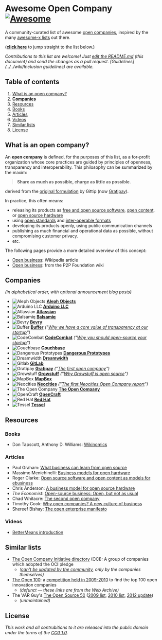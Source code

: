 # Awesome Open Company [![Awesome](https://cdn.rawgit.com/sindresorhus/awesome/d7305f38d29fed78fa85652e3a63e154dd8e8829/media/badge.svg)](https://github.com/sindresorhus/awesome)
A community-curated list of awesome [open companies](#what-is-an-open-company),
inspired by the many [awesome-x lists](https://github.com/sindresorhus/awesome) out there.

(**[click here](#companies)** to jump straight to the list below.)

*Contributions to this list are welcome! Just [edit the README.md](../../edit/master/README.md) (this document) and send the changes as a pull request. [Guidelines](../../wiki/Inclusion guidelines) are available.*

## Table of contents
1. [What is an open company?](#what-is-an-open-company)
2. **[Companies](#companies)**
3. [Resources](#resources)
  1. [Books](#books)
  2. [Articles](#articles)
  3. [Videos](#videos)
4. [Similar lists](#similar-lists)
5. [License](#license)

## What is an open company?

An **open company** is defined, for the purposes of this list, as a for-profit organization whose core practices are guided by principles of openness, transparency and interoperability. This philosophy can be summarized by the maxim:

> **Share as much as possible, charge as little as possible.**

derived from the [original formulation](http://blog.gittip.com/post/26350459746/the-first-open-company/) by Gittip (now [Gratipay](http://gratipay.com)).

In practice, this often means:
- releasing its products as
  [free and open source software](https://en.wikipedia.org/wiki/Free_and_open-source_software),
  [open content](https://en.wikipedia.org/wiki/Free_content),
  or [open source hardware](https://en.wikipedia.org/wiki/Open-source_hardware)
- using [open standards](https://en.wikipedia.org/wiki/Open_standard)
  and [inter-operable formats](https://en.wikipedia.org/wiki/Interoperability)
- developing its products openly, using public communication channels
- publishing as much financial and operational data as possible, without compromising customer privacy.
- etc.

The following pages provide a more detailed overview of this concept:
- [Open business](https://en.wikipedia.org/wiki/Open_business): Wikipedia article
- [Open business](http://p2pfoundation.net/Open_Business): from the P2P Foundation wiki

## Companies
*(in alphabetical order, with optional announcement blog posts)*
- ![Aleph Objects](http://www.google.com/s2/favicons?domain=alephobjects.com)
  [**Aleph Objects**](https://www.alephobjects.com/)
- ![Arduino LLC](http://www.google.com/s2/favicons?domain=arduino.cc)
  [**Arduino LLC**](http://www.arduino.cc/en/Guide/Introduction)
- ![Atlassian](http://www.google.com/s2/favicons?domain=atlassian.com)
  [**Atlassian**](https://www.atlassian.com/company/about/values)
- ![Balsamiq](http://www.google.com/s2/favicons?domain=balsamiq.com)
  [**Balsamiq**](https://balsamiq.com/company/#goodcitizen)
- ![Bevry](http://www.google.com/s2/favicons?domain=bevry.me)
  [**Bevry**](https://bevry.me)
- ![Buffer](http://www.google.com/s2/favicons?domain=buffer.com)
  [**Buffer**](https://buffer.com/transparency)
  *("[Why we have a core value of transparency at our startup](http://joel.is/why-we-have-a-core-value-of-transparency-at-our-startup/)")*
- ![CodeCombat](http://www.google.com/s2/favicons?domain=codecombat.com/)
  [**CodeCombat**](http://codecombat.com/legal)
  *("[Why you should open-source your startup](http://blog.codecombat.com/why-you-should-open-source-your-startup)")*
- ![Couchbase](http://www.google.com/s2/favicons?domain=couchbase.com)
  [**Couchbase**](http://www.couchbase.com/open-source)
- ![Dangerous Prototypes](http://www.google.com/s2/favicons?domain=dangerousprototypes.com)
  [**Dangerous Prototypes**](http://dangerousprototypes.com/docs/About)
- ![Dreamwidth](http://www.google.com/s2/favicons?domain=dreamwidth.org)
  [**Dreamwidth**](http://www.dreamwidth.org/about)
- ![Gitlab](http://www.google.com/s2/favicons?domain=gitlab.com)
  [**GitLab**](https://about.gitlab.com/about/)
- ![Gratipay](http://www.google.com/s2/favicons?domain=gratipay.com)
  [**Gratipay**](http://inside.gratipay.com/big-picture/welcome)
  *("[The first open company](http://blog.gittip.com/post/26350459746/the-first-open-company/)")*
- ![Growstuff](http://growstuff.org/assets/favicon-2f083c214b9adaf9e2ce78bcd532e4c9.ico)
  [**Growstuff**](http://wiki.growstuff.org/index.php/Values)
  *("[Why Growstuff is open source](http://blog.growstuff.org/2013/02/20/why-growstuff-is-open-source/)")*
- ![MapBox](http://www.google.com/s2/favicons?domain=mapbox.com)
  [**MapBox**](http://mapbox.com/about/open)
- ![Neocities](http://www.google.com/s2/favicons?domain=neocities.org)
  [**Neocities**](https://neocities.org/stats)
  *("[The first Neocities Open Company report](https://neocities.org/blog/open-company-progress-report-2014)")*
- ![The Open Company](http://www.google.com/s2/favicons?domain=theopencompany.net)
  [**The Open Company**](http://theopencompany.net/pages/about-us)
- ![OpenCraft](http://www.google.com/s2/favicons?domain=opencraft.com)
  [**OpenCraft**](http://opencraft.com/)
- ![Red Hat](http://www.google.com/s2/favicons?domain=redhat.com)
  [**Red Hat**](http://jobs.redhat.com/life-at-red-hat/our-culture/)
- ![Tessel](http://i.imgur.com/Xe9AYlw.png)
  [**Tessel**](https://tessel.io/opensource)

## Resources

### Books
- Don Tapscott, Anthony D. Williams: [Wikinomics](https://en.wikipedia.org/wiki/Wikinomics)

### Articles
- Paul Graham: [What business can learn from open source](http://www.paulgraham.com/opensource.html)
- Massimo Menichinelli: [Business models for open hardware](http://www.openp2pdesign.org/2011/open-design/business-models-for-open-hardware/)
- Roger Clarke: [Open source software and open content as models for ebusiness](http://www.rogerclarke.com/EC/Bled04.html)
- Chris Anderson: [A business model for open source hardware](http://www.longtail.com/the_long_tail/2009/01/a-business-mode.html)
- *The Economist*: [Open-source business: Open, but not as usual](http://www.economist.com/node/5624944)
- Chad Whitacre: [The second open company](https://medium.com/gratipay-blog/the-second-open-company-4cbab7ca1a47)
- Timothy Cook: [Why open companies? A new culture of business](https://medium.com/open-companies/why-open-companies-fdb74d1b4f0f)
- Shereef Bishay: [The open enterprise manifesto](http://wayback.archive.org/web/20120415110215/http://bettermeans.org/front/learn-more/open-enterprise-manifesto/)

### Videos
- [BetterMeans introduction](https://www.youtube.com/watch?v=MAlnMWlvw9g)

## Similar lists
- [The Open Company Initiative directory](http://www.opencompany.org/directory/) (OCI):
  A group of companies which adopted the OCI pledge
  - *([can't be updated by the community](https://github.com/opencompany/www.opencompany.org/issues/103), only by the companies themselves)*
- [The Open 100](http://wayback.archive.org/web/20110824041839/http://www.openbusiness.cc/category/directory/openbusiness/): a [competition held in 2009-2010](http://wayback.archive.org/web/20120727175118/http://www.openbusiness.cc/open100/about/) to find the top 100 open innovation companies
  - *(defunct — these links are from the Web Archive)*
- The VAR Guy's [The Open Source 50](http://thevarguy.com/var-guy/var-guys-open-source-50) ([2009 list](http://wayback.archive.org/web/20121118155240/http://www.thevarguy.com/the-open-source-50/the-open-source-50-listed-a-to-z/), [2010 list](http://wayback.archive.org/web/20120509194329/http://www.thevarguy.com/the-open-source-50/the-open-source-50-a-to-z-2010-edition/), [2012 update](http://thevarguy.com/open-source-application-software-companies/top-50-open-source-companies-where-are-they-now))
  - *(unmaintained)*

## License
*This work and all contrubitions to it are released into the public domain under the terms of the [CC0 1.0](https://creativecommons.org/publicdomain/zero/1.0/).*
